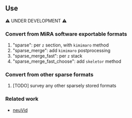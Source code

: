 ## Use
:warning: UNDER DEVELOPMENT :warning:

### Convert from MiRA software exportable formats
1. "sparse": per `z` section, with `kimimaro` method
2. "sparse_merge": add `kimimaro` postprocessing
3. "sparse_merge_fast": per `z` stack
4. "sparse_merge_fast_choose": add `skeletor` method

### Convert from other sparse formats
1. [TODO] survey any other sparsely stored formats

### Related work
* [neuVid](https://github.com/connectome-neuprint/neuVid)